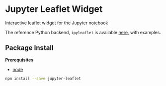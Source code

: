 Jupyter Leaflet Widget
======================

Interactive leaflet widget for the Jupyter notebook

The reference Python backend, `ipyleaflet` is available
[here](https://github.com/jupyter-widgets/ipyleaflet), with examples.

Package Install
---------------

**Prerequisites**
- [node](https://nodejs.org/)

```bash
npm install --save jupyter-leaflet
```
